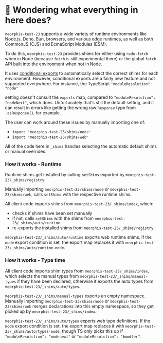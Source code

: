 # 👋 Wondering what everything in here does?

`meorphis-test-23` supports a wide variety of runtime environments like Node.js, Deno, Bun, browsers, and various
edge runtimes, as well as both CommonJS (CJS) and EcmaScript Modules (ESM).

To do this, `meorphis-test-23` provides shims for either using `node-fetch` when in Node (because `fetch` is still experimental there) or the global `fetch` API built into the environment when not in Node.

It uses [conditional exports](https://nodejs.org/api/packages.html#conditional-exports) to
automatically select the correct shims for each environment. However, conditional exports are a fairly new
feature and not supported everywhere. For instance, the TypeScript `"moduleResolution": "node"`

setting doesn't consult the `exports` map, compared to `"moduleResolution": "nodeNext"`, which does.
Unfortunately that's still the default setting, and it can result in errors like
getting the wrong raw `Response` type from `.asResponse()`, for example.

The user can work around these issues by manually importing one of:

- `import 'meorphis-test-23/shims/node'`
- `import 'meorphis-test-23/shims/web'`

All of the code here in `_shims` handles selecting the automatic default shims or manual overrides.

### How it works - Runtime

Runtime shims get installed by calling `setShims` exported by `meorphis-test-23/_shims/registry`.

Manually importing `meorphis-test-23/shims/node` or `meorphis-test-23/shims/web`, calls `setShims` with the respective runtime shims.

All client code imports shims from `meorphis-test-23/_shims/index`, which:

- checks if shims have been set manually
- if not, calls `setShims` with the shims from `meorphis-test-23/_shims/auto/runtime`
- re-exports the installed shims from `meorphis-test-23/_shims/registry`.

`meorphis-test-23/_shims/auto/runtime` exports web runtime shims.
If the `node` export condition is set, the export map replaces it with `meorphis-test-23/_shims/auto/runtime-node`.

### How it works - Type time

All client code imports shim types from `meorphis-test-23/_shims/index`, which selects the manual types from `meorphis-test-23/_shims/manual-types` if they have been declared, otherwise it exports the auto types from `meorphis-test-23/_shims/auto/types`.

`meorphis-test-23/_shims/manual-types` exports an empty namespace.
Manually importing `meorphis-test-23/shims/node` or `meorphis-test-23/shims/web` merges declarations into this empty namespace, so they get picked up by `meorphis-test-23/_shims/index`.

`meorphis-test-23/_shims/auto/types` exports web type definitions.
If the `node` export condition is set, the export map replaces it with `meorphis-test-23/_shims/auto/types-node`, though TS only picks this up if `"moduleResolution": "nodenext"` or `"moduleResolution": "bundler"`.
